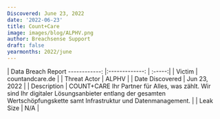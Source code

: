 ```yaml
---
Discovered: June 23, 2022
date: '2022-06-23'
title: Count+Care
image: images/blog/ALPHV.png
author: Breachsense Support
draft: false
yearmonths: 2022/june
---
```



| Data Breach Report
------------:     |:-------------:    | :-----:|
| Victim      | countandcare.de      | 
| Threat Actor      | ALPHV      | 
| Date Discovered      | Jun 23, 2022      | 
| Description      | COUNT+CARE Ihr Partner für Alles, was zählt. Wir sind Ihr digitaler Lösungsanbieter entlang der gesamten Wertschöpfungskette samt Infrastruktur und Datenmanagement.      | 
| Leak Size      | N/A      | 

